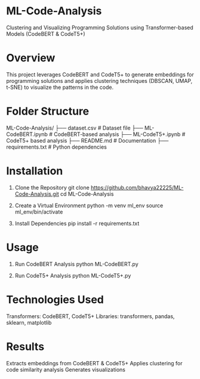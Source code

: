 # ML-Code-Analysis
Clustering and Visualizing Programming Solutions using Transformer-based Models (CodeBERT &amp; CodeT5+)

# Overview
This project leverages CodeBERT and CodeT5+ to generate embeddings for programming solutions and applies clustering techniques (DBSCAN, UMAP, t-SNE) to visualize the patterns in the code.

# Folder Structure
ML-Code-Analysis/
├── dataset.csv              # Dataset file
├── ML-CodeBERT.ipynb           # CodeBERT-based analysis
├── ML-CodeT5+.ipynb            # CodeT5+ based analysis
├── README.md                 # Documentation
├── requirements.txt          # Python dependencies

# Installation
1. Clone the Repository
   git clone https://github.com/bhavya22225/ML-Code-Analysis.git
   cd ML-Code-Analysis

2. Create a Virtual Environment
   python -m venv ml_env
   source ml_env/bin/activate

3. Install Dependencies
   pip install -r requirements.txt

# Usage
1. Run CodeBERT Analysis
   python ML-CodeBERT.py
   
3. Run CodeT5+ Analysis
   python ML-CodeT5+.py

# Technologies Used
Transformers: CodeBERT, CodeT5+
Libraries: transformers, pandas, sklearn, matplotlib

# Results
Extracts embeddings from CodeBERT & CodeT5+
Applies clustering for code similarity analysis
Generates visualizations


   


